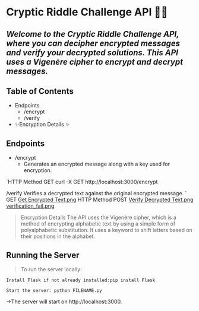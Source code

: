 # Cryptic Riddle Challenge API 🕵️‍♂️
## _Welcome to the Cryptic Riddle Challenge API, where you can decipher encrypted messages and verify your decrypted solutions. This API uses a Vigenère cipher to encrypt and decrypt messages._


## Table of Contents
- Endpoints
  - /encrypt
  -  /verify
- ✨Encryption Details ✨

## Endpoints

- /encrypt
   - Generates an encrypted message along with a key used for encryption.

`HTTP Method
GET
curl -X GET http://localhost:3000/encrypt

/verify
Verifies a decrypted text against the original encrypted message.
`
GET
[Get Encrypted Text.png](https://github.com/saiprasadreddy33/Cryptic-Riddle-Challenge/blob/main/Get%20Encrypted%20Text.png)
HTTP Method
POST
[Verify Decrypted Text.png](https://github.com/saiprasadreddy33/Cryptic-Riddle-Challenge/blob/main/Verify%20Decrypted%20Text.png)
[verification_fail.png](https://github.com/saiprasadreddy33/Cryptic-Riddle-Challenge/blob/main/verification_fail.png)
> Encryption Details
The API uses the Vigenère cipher, which is a method of encrypting alphabetic text by using a simple form of polyalphabetic substitution. It uses a keyword to shift letters based on their positions in the alphabet.

## Running the Server
>To run the server locally:
```
Install Flask if not already installed:pip install Flask

```

```
Start the server: python FILENAME.py
```

->The server will start on http://localhost:3000.
